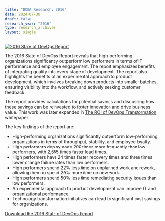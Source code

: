 ```yaml
---
title: "DORA Research: 2016"
date: 2024-07-30
draft: false
research_year: "2016"
type: research_archives
layout: single
---
```


[![2016 State of DevOps Report](/research/2016/2016-state-of-devops-report.png)](2016-state-of-devops-report.pdf)

The 2016 State of DevOps Report reveals that high-performing organizations significantly outperform low performers in terms of IT performance and employee engagement. The report emphasizes benefits of integrating quality into every stage of development. The report also highlights the benefits of an experimental approach to product development, which involves breaking down products into smaller batches, ensuring visibility into the workflow, and actively seeking customer feedback.

The report provides calculations for potential savings and discussing how these savings can be reinvested to foster innovation and drive business value. This work was later expanded in [The ROI of DevOps Transformation](/research/2020/) whitepaper.

The key findings of the report are:
* High-performing organizations significantly outperform low-performing organizations in terms of throughput, stability, and employee loyalty.
* High performers deploy code 200 times more frequently than low performers, with 2,555 times faster lead times.
* High performers have 24 times faster recovery times and three times lower change failure rates than low performers.
* High performers spend 22% less time on unplanned work and rework, allowing them to spend 29% more time on new work.
* High performers spend 50% less time remediating security issues than low performers.
* An experimental approach to product development can improve IT and organizational performance.
* Technology transformation initiatives can lead to significant cost savings for organizations.

[Download the 2016 State of DevOps Report](2016-state-of-devops-report.pdf)
